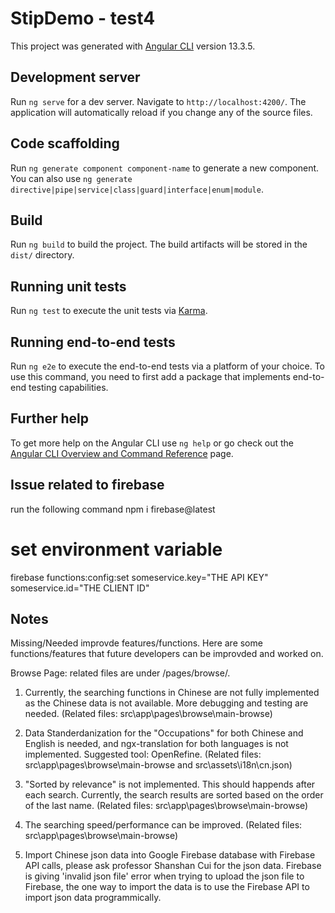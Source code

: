 # StipDemo - test4

This project was generated with [Angular CLI](https://github.com/angular/angular-cli) version 13.3.5.

## Development server

Run `ng serve` for a dev server. Navigate to `http://localhost:4200/`. The application will automatically reload if you change any of the source files.

## Code scaffolding

Run `ng generate component component-name` to generate a new component. You can also use `ng generate directive|pipe|service|class|guard|interface|enum|module`.

## Build

Run `ng build` to build the project. The build artifacts will be stored in the `dist/` directory.

## Running unit tests

Run `ng test` to execute the unit tests via [Karma](https://karma-runner.github.io).

## Running end-to-end tests

Run `ng e2e` to execute the end-to-end tests via a platform of your choice. To use this command, you need to first add a package that implements end-to-end testing capabilities.

## Further help

To get more help on the Angular CLI use `ng help` or go check out the [Angular CLI Overview and Command Reference](https://angular.io/cli) page.

## Issue related to firebase 
run the following command
npm i firebase@latest

# set environment variable
firebase functions:config:set someservice.key="THE API KEY" someservice.id="THE CLIENT ID"

## Notes
Missing/Needed improvde features/functions.
Here are some functions/features that future developers can be improvded and worked on. 

Browse Page: related files are under /pages/browse/.
1. Currently, the searching functions in Chinese are not fully implemented as the Chinese data is not available. More debugging and testing are needed. (Related files: src\app\pages\browse\main-browse)
2. Data Standerdanization for the "Occupations" for both Chinese and English is needed, and ngx-translation for both languages is not implemented. Suggested tool: OpenRefine. (Related files: src\app\pages\browse\main-browse and src\assets\i18n\cn.json)
3. "Sorted by relevance" is not implemented. This should happends after each search. Currently, the search results are sorted based on the order of the last name. (Related files: src\app\pages\browse\main-browse)
4. The searching speed/performance can be improved. (Related files: src\app\pages\browse\main-browse)


6. Import Chinese json data into Google Firebase database with Firebase API calls, please ask professor Shanshan Cui for the json data. Firebase is giving 'invalid json file' error when trying to upload the json file to Firebase, the one way to import the data is to use the Firebase API to import json data programmically. 

  

